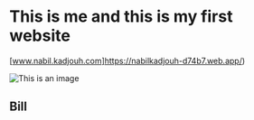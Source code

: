# This is me and this is my first website

[www.nabil.kadjouh.com]https://nabilkadjouh-d74b7.web.app/)

![This is an image](https://github.com/Bill29200/www.nabil.kadjouh.com/blob/master/imgs/b4.jpg)

## Bill
